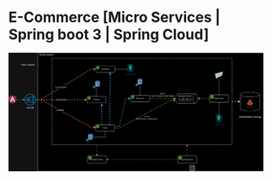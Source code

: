 # E-Commerce [Micro Services | Spring boot 3 | Spring Cloud]

![Architecture](document/micro-services-global-architecture.drawio.png)